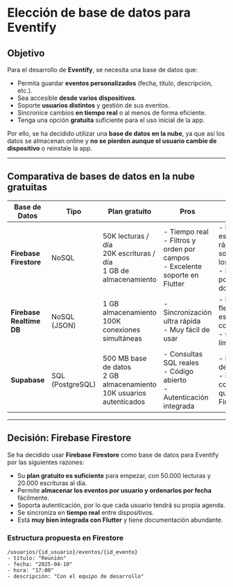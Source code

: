 # Elección de base de datos para Eventify

## Objetivo

Para el desarrollo de **Eventify**, se necesita una base de datos que:

- Permita guardar **eventos personalizados** (fecha, título, descripción, etc.).
- Sea accesible **desde varios dispositivos**.
- Soporte **usuarios distintos** y gestión de sus eventos.
- Sincronice cambios **en tiempo real** o al menos de forma eficiente.
- Tenga una opción **gratuita** suficiente para el uso inicial de la app.

Por ello, se ha decidido utilizar una **base de datos en la nube**, ya que así los datos se almacenan online y **no se pierden aunque el usuario cambie de dispositivo** o reinstale la app.

---

## Comparativa de bases de datos en la nube gratuitas

| Base de Datos             | Tipo            | Plan gratuito                    | Pros                                                                 | Contras                                                            |
|---------------------------|------------------|--------------------------------------|----------------------------------------------------------------------|---------------------------------------------------------------------|
| **Firebase Firestore**    | NoSQL            | 50K lecturas / día<br>20K escrituras / día<br>1 GB de almacenamiento | - Tiempo real <br> - Filtros y orden por campos <br> - Excelente soporte en Flutter | - Puede escalar rápido si se sobrepasan los límites <br> - Estructura por documentos |
| **Firebase Realtime DB**  | NoSQL (JSON)     | 1 GB almacenamiento <br> 100K conexiones simultáneas | - Sincronización ultra rápida <br> - Muy fácil de usar | - Menos flexible para estructuras complejas <br> - Consultas limitadas |
| **Supabase**              | SQL (PostgreSQL) | 500 MB base de datos <br> 2 GB almacenamiento <br> 10K usuarios autenticados | - Consultas SQL reales <br> - Código abierto <br> - Autenticación integrada | - En desarrollo <br> - Menor comunidad que Firebase |

---

## Decisión: Firebase Firestore

Se ha decidido usar **Firebase Firestore** como base de datos para Eventify por las siguientes razones:

- Su **plan gratuito es suficiente** para empezar, con 50.000 lecturas y 20.000 escrituras al día.
- Permite **almacenar los eventos por usuario y ordenarlos por fecha** fácilmente.
- Soporta autenticación, por lo que cada usuario tendrá su propia agenda.
- Se sincroniza en **tiempo real** entre dispositivos.
- Está **muy bien integrada con Flutter** y tiene documentación abundante.

### Estructura propuesta en Firestore

```
/usuarios/{id_usuario}/eventos/{id_evento}
- título: "Reunión"
- fecha: "2025-04-10"
- hora: "17:00"
- descripción: "Con el equipo de desarrollo"
```